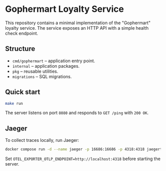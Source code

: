 # Gophermart Loyalty Service

This repository contains a minimal implementation of the "Gophermart" loyalty service. The service exposes an HTTP API with a simple health check endpoint.

## Structure

- `cmd/gophermart` – application entry point.
- `internal` – application packages.
- `pkg` – reusable utilities.
- `migrations` – SQL migrations.

## Quick start

```bash
make run
```

The server listens on port `8080` and responds to `GET /ping` with `200 OK`.

## Jaeger

To collect traces locally, run Jaeger:

```bash
docker compose run -d --name jaeger -p 16686:16686 -p 4318:4318 jaegertracing/all-in-one:1.57
```

Set `OTEL_EXPORTER_OTLP_ENDPOINT=http://localhost:4318` before starting the server.

